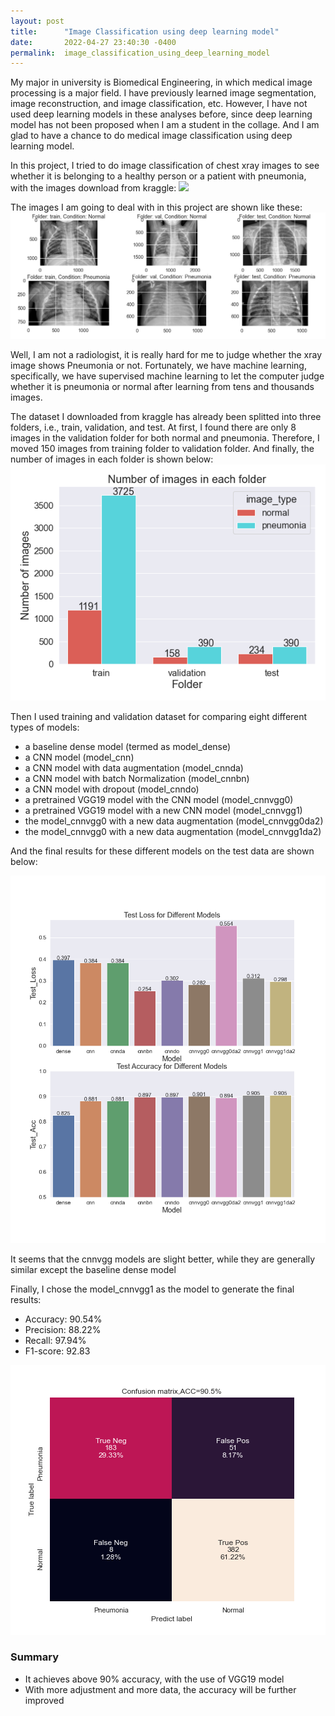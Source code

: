 ```yaml
---
layout: post
title:      "Image Classification using deep learning model"
date:       2022-04-27 23:40:30 -0400
permalink:  image_classification_using_deep_learning_model
---
```



My major in university is Biomedical Engineering, in which medical image processing is a major field. I have previously learned image segmentation, image reconstruction, and image classification, etc. However, I have not used deep learning models in these analyses before, since deep learning model has not been proposed when I am a student in the collage. And I am glad to have a chance to do medical image classification using deep learning model.

In this project, I tried to do image classification of chest xray images to see whether it is belonging to a healthy person or a patient with pneumonia, with the images download from kraggle:  ![](https://www.kaggle.com/datasets/paultimothymooney/chest-xray-pneumonia)


The images I am going to deal with in this project are shown like these:
![](https://raw.githubusercontent.com/eegshou/dsc_proj4/main/figures/xchestimage.png)

Well, I am not a radiologist, it is really hard for me to judge whether the xray image shows Pneumonia or not. Fortunately, we have machine learning, specifically, we have supervised machine learning to let the computer judge whether it is pneumonia or normal after learning from tens and thousands images.

The dataset I downloaded from kraggle has already been splitted into three folders, i.e., train, validation, and test. At first, I found there are only 8 images in the validation folder for both normal and pneumonia. Therefore, I moved 150 images from training folder to validation folder. And finally, the number of images in each folder is shown below:
![](https://raw.githubusercontent.com/eegshou/dsc_proj4/main/figures/numimagesfinal.png)


Then I used training and validation dataset for comparing eight different types of models:
- a baseline dense model (termed as model_dense)
- a CNN model (model_cnn)
- a CNN model with data augmentation (model_cnnda)
- a CNN model with batch Normalization (model_cnnbn)
- a CNN model with dropout (model_cnndo)
- a pretrained VGG19 model with the CNN model (model_cnnvgg0)
- a pretrained VGG19 model with a new CNN model (model_cnnvgg1)
- the model_cnnvgg0 with a new data augmentation (model_cnnvgg0da2)
- the model_cnnvgg0 with a new data augmentation (model_cnnvgg1da2)

And the final results for these different models on the test data are shown below:

![](https://raw.githubusercontent.com/eegshou/dsc_proj4/main/figures/modelcomp_testlossacc.png)

It seems that the cnnvgg models are slight better, while they are generally similar except the baseline dense model

Finally, I chose the model_cnnvgg1 as the model to generate the final results:
- Accuracy: 90.54%
- Precision: 88.22%
- Recall: 97.94%
- F1-score: 92.83

![](https://raw.githubusercontent.com/eegshou/dsc_proj4/main/figures/FinalModel_conf.png)


### Summary

- It achieves above 90% accuracy, with the use of VGG19 model
- With more adjustment and more data, the accuracy will be further improved








